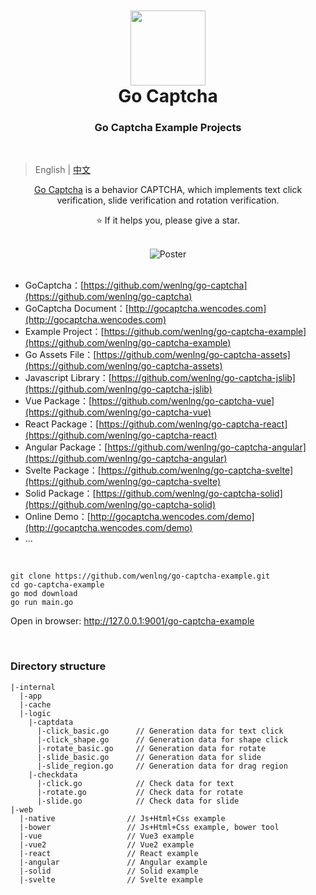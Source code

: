 <div align="center">
<img width="120" style="padding-top: 50px; margin: 0;" src="http://47.104.180.148/go-captcha/gocaptcha_logo.svg?v=1"/>
<h1 style="margin: 0; padding: 0">Go Captcha</h1>
</div>

<h3 style="text-align: center ">Go Captcha Example Projects</h3>

<br/>

> English | [中文](README_zh.md)
> 
<p style="text-align: center"><a href="https://github.com/wenlng/go-captcha">Go Captcha</a> is a behavior CAPTCHA, which implements text click verification, slide verification and rotation verification.</p>

<p style="text-align: center"> ⭐️ If it helps you, please give a star.</p>

<br/>

<div align="center"> 
    <img src="http://47.104.180.148/go-captcha/go-captcha-v1.png" alt="Poster">
</div>

<br/>

- GoCaptcha：[https://github.com/wenlng/go-captcha](https://github.com/wenlng/go-captcha)
- GoCaptcha Document：[http://gocaptcha.wencodes.com](http://gocaptcha.wencodes.com)
- Example Project：[https://github.com/wenlng/go-captcha-example](https://github.com/wenlng/go-captcha-example)
- Go Assets File：[https://github.com/wenlng/go-captcha-assets](https://github.com/wenlng/go-captcha-assets)
- Javascript Library：[https://github.com/wenlng/go-captcha-jslib](https://github.com/wenlng/go-captcha-jslib)
- Vue Package：[https://github.com/wenlng/go-captcha-vue](https://github.com/wenlng/go-captcha-vue)
- React Package：[https://github.com/wenlng/go-captcha-react](https://github.com/wenlng/go-captcha-react)
- Angular Package：[https://github.com/wenlng/go-captcha-angular](https://github.com/wenlng/go-captcha-angular)
- Svelte Package：[https://github.com/wenlng/go-captcha-svelte](https://github.com/wenlng/go-captcha-svelte)
- Solid Package：[https://github.com/wenlng/go-captcha-solid](https://github.com/wenlng/go-captcha-solid)
- Online Demo：[http://gocaptcha.wencodes.com/demo](http://gocaptcha.wencodes.com/demo)
- ...

<br/>

```shell
git clone https://github.com/wenlng/go-captcha-example.git
cd go-captcha-example
go mod download
go run main.go
```

Open in browser: http://127.0.0.1:9001/go-captcha-example

<br/>

### Directory structure
```text
|-internal
  |-app
  |-cache
  |-logic
    |-captdata
      |-click_basic.go      // Generation data for text click
      |-click_shape.go      // Generation data for shape click
      |-rotate_basic.go     // Generation data for rotate
      |-slide_basic.go      // Generation data for slide
      |-slide_region.go     // Generation data for drag region
    |-checkdata
      |-click.go            // Check data for text
      |-rotate.go           // Check data for rotate
      |-slide.go            // Check data for slide
|-web
  |-native                // Js+Html+Css example
  |-bower                 // Js+Html+Css example, bower tool
  |-vue                   // Vue3 example
  |-vue2                  // Vue2 example
  |-react                 // React example
  |-angular               // Angular example
  |-solid                 // Solid example
  |-svelte                // Svelte example
```

<br/>


